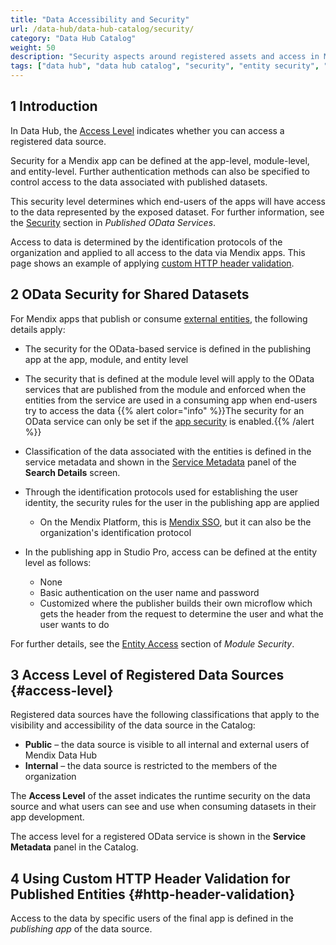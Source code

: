 ```yaml
---
title: "Data Accessibility and Security"
url: /data-hub/data-hub-catalog/security/
category: "Data Hub Catalog"
weight: 50
description: "Security aspects around registered assets and access in Mendix Data Hub."
tags: ["data hub", "data hub catalog", "security", "entity security", "dataset security","odata service security"]
---
```


## 1 Introduction

In Data Hub, the [Access Level](#access-level) indicates whether you can access a registered data source.

Security for a Mendix app can be defined at the app-level, module-level, and entity-level. Further authentication methods can also be specified to control access to the data associated with published datasets.

This security level determines which end-users of the apps will have access to the data represented by the exposed dataset. For further information, see the [Security](/refguide/published-odata-services/#security) section in *Published OData Services*.

Access to data is determined by the identification protocols of the organization and applied to all access to the data via Mendix apps. This page shows an example of applying [custom HTTP header validation](#http-header-validation).

## 2 OData Security for Shared Datasets

For Mendix apps that publish or consume [external entities](/refguide/external-entities/), the following details apply:

* The security for the OData-based service is defined in the publishing app at the app, module, and entity level
* The security that is defined at the module level will apply to the OData services that are published from the module and enforced when the entities from the service are used in a consuming app when end-users try to access the data
	{{% alert color="info" %}}The security for an OData service can only be set if the [app security](/refguide/app-security/) is enabled.{{% /alert %}}

* Classification of the data associated with the entities is defined in the service metadata and shown in the [Service Metadata](/data-hub/data-hub-catalog/search/#metadata) panel of the **Search Details** screen. 

* Through the identification protocols used for establishing the user identity, the security rules for the user in the publishing app are applied

	* On the Mendix Platform, this is [Mendix SSO](/developerportal/deploy/mendix-sso/),  but it can also be the organization's identification protocol
* In the publishing app in Studio Pro, access can be defined at the entity level as follows:

	* None
	* Basic authentication on the user name and password
	* Customized where the publisher builds their own microflow which gets the header from the request to determine the user and what the user wants to do

For further details, see the [Entity Access](/refguide/module-security/#entity-access) section of *Module Security*.

## 3 Access Level of Registered Data Sources {#access-level}

Registered data sources have the following classifications that apply to the visibility and accessibility of the data source in the Catalog:

* **Public**  – the data source is visible to all internal and external users of Mendix Data Hub
* **Internal**  – the data source is restricted to the members of the organization

The **Access Level** of the asset indicates the runtime security on the data source and what users can see and use when consuming datasets in their app development.

The access level for a registered OData service is shown in the **Service Metadata** panel in the Catalog.

## 4 Using Custom HTTP Header Validation for Published Entities {#http-header-validation}

Access to the data by specific users of the final app is defined in the *publishing app* of the data source.
